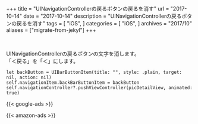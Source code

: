 +++
title = "UINavigationControllerの戻るボタンの戻るを消す"
url = "2017-10-14"
date = "2017-10-14"
description = "UINavigationControllerの戻るボタンの戻るを消す"
tags = [
    "iOS",
]
categories = [
    "iOS",
]
archives = "2017/10"
aliases = ["migrate-from-jekyl"]
+++

<br>

UINavigationControllerの戻るボタンの文字を消します。  
「＜戻る」を「＜」にします。  

```
let backButton = UIBarButtonItem(title: "", style: .plain, target: nil, action: nil)
self.navigationItem.backBarButtonItem = backButton
self.navigationController?.pushViewController(picDetailView, animated: true)
```

<!-- Google Ads -->
{{< google-ads >}}

<!-- Amazon Ads -->
{{< amazon-ads >}}
